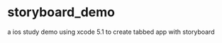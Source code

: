 storyboard_demo
===============

a ios study demo using xcode 5.1 to create tabbed app with storyboard
